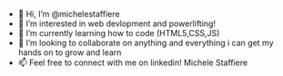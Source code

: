 - 👋 Hi, I’m @michelestaffiere
- 👀 I’m interested in web devlopment and powerlifting!
- 🌱 I’m currently learning how to code (HTML5,CSS,JS)
- 💞️ I’m looking to collaborate on anything and everything i can get my hands on to grow and learn
- 📫 Feel free to connect with me on linkedin! Michele Staffiere

<!---
michelestaffiere/michelestaffiere is a ✨ special ✨ repository because its `README.md` (this file) appears on your GitHub profile.
You can click the Preview link to take a look at your changes.
--->
